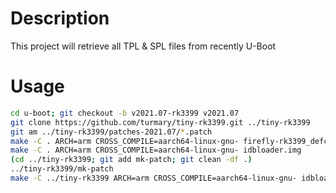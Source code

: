 # Description

  This project will retrieve all TPL & SPL files from recently U-Boot

# Usage
  ```bash
  cd u-boot; git checkout -b v2021.07-rk3399 v2021.07
  git clone https://github.com/turmary/tiny-rk3399.git ../tiny-rk3399
  git am ../tiny-rk3399/patches-2021.07/*.patch
  make -C . ARCH=arm CROSS_COMPILE=aarch64-linux-gnu- firefly-rk3399_defconfig
  make -C . ARCH=arm CROSS_COMPILE=aarch64-linux-gnu- idbloader.img
  (cd ../tiny-rk3399; git add mk-patch; git clean -df .)
  ../tiny-rk3399/mk-patch
  make -C ../tiny-rk3399 ARCH=arm CROSS_COMPILE=aarch64-linux-gnu- idbloader.img # KCPPFLAGS="-DDEBUG=1"
  ```
